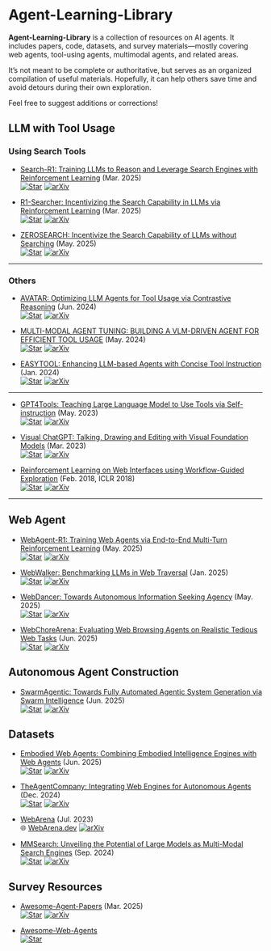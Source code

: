 # Agent-Learning-Library

**Agent-Learning-Library** is a collection of resources on AI agents.
It includes papers, code, datasets, and survey materials—mostly covering web agents, tool-using agents, multimodal agents, and related areas.

It’s not meant to be complete or authoritative, but serves as an organized compilation of useful materials.
Hopefully, it can help others save time and avoid detours during their own exploration.

Feel free to suggest additions or corrections!

## LLM with Tool Usage

### Using Search Tools

+ [Search-R1: Training LLMs to Reason and Leverage Search Engines with Reinforcement Learning](https://arxiv.org/pdf/2503.09516) (Mar. 2025)  
  [![Star](https://img.shields.io/github/stars/PeterGriffinJin/Search-R1.svg?style=social)](https://github.com/PeterGriffinJin/Search-R1) [![arXiv](https://img.shields.io/badge/arXiv-b31b1b.svg)](https://arxiv.org/abs/2503.09516)

+ [R1-Searcher: Incentivizing the Search Capability in LLMs via Reinforcement Learning](https://arxiv.org/pdf/2503.05592) (Mar. 2025)  
  [![Star](https://img.shields.io/github/stars/RUCAIBox/R1-Searcher.svg?style=social)](https://github.com/RUCAIBox/R1-Searcher) [![arXiv](https://img.shields.io/badge/arXiv-b31b1b.svg)](https://arxiv.org/abs/2503.05592)

+ [ZEROSEARCH: Incentivize the Search Capability of LLMs without Searching](https://arxiv.org/pdf/2505.04588) (May. 2025)  
  [![Star](https://img.shields.io/github/stars/Alibaba-NLP/ZeroSearchz.svg?style=social)](https://github.com/Alibaba-NLP/ZeroSearch) [![arXiv](https://img.shields.io/badge/arXiv-b31b1b.svg)](https://arxiv.org/abs/2505.04588)

---

### Others

+ [AVATAR: Optimizing LLM Agents for Tool Usage via Contrastive Reasoning](https://arxiv.org/pdf/2406.11200) (Jun. 2024)  
  [![Star](https://img.shields.io/github/stars/zou-group/avatar.svg?style=social)](https://github.com/zou-group/avatar) [![arXiv](https://img.shields.io/badge/arXiv-b31b1b.svg)](https://arxiv.org/abs/2406.11200)

+ [MULTI-MODAL AGENT TUNING: BUILDING A VLM-DRIVEN AGENT FOR EFFICIENT TOOL USAGE](https://arxiv.org/pdf/2412.15606) (May. 2024)  
  [![Star](https://img.shields.io/github/stars/mat-agent/MAT-Agent.svg?style=social)](https://github.com/mat-agent/MAT-Agent) [![arXiv](https://img.shields.io/badge/arXiv-b31b1b.svg)](https://arxiv.org/abs/2412.15606)

+ [EASYTOOL: Enhancing LLM-based Agents with Concise Tool Instruction](https://arxiv.org/pdf/2401.06201) (Jan. 2024)  
  [![Star](https://img.shields.io/github/stars/microsoft/JARVIS.svg?style=social)](https://github.com/microsoft/JARVIS/tree/main/easytool) [![arXiv](https://img.shields.io/badge/arXiv-b31b1b.svg)](https://arxiv.org/abs/2401.06201)

---

+ [GPT4Tools: Teaching Large Language Model to Use Tools via Self-instruction](https://arxiv.org/pdf/2305.18752) (May. 2023)  
  [![Star](https://img.shields.io/github/stars/AILab-CVC/GPT4Tools.svg?style=social)](https://github.com/AILab-CVC/GPT4Tools) [![arXiv](https://img.shields.io/badge/arXiv-b31b1b.svg)](https://arxiv.org/abs/2305.18752)

+ [Visual ChatGPT: Talking, Drawing and Editing with Visual Foundation Models](https://arxiv.org/pdf/2303.04671) (Mar. 2023)  
  [![Star](https://img.shields.io/github/stars/chenfei-wu/TaskMatrix.svg?style=social)](https://github.com/chenfei-wu/TaskMatrix) [![arXiv](https://img.shields.io/badge/arXiv-b31b1b.svg)](https://arxiv.org/abs/2303.04671)

+ [Reinforcement Learning on Web Interfaces using Workflow-Guided Exploration](https://arxiv.org/abs/1802.08802) (Feb. 2018, ICLR 2018)  
  [![Star](https://img.shields.io/github/stars/stanfordnlp/wge.svg?style=social)](https://github.com/stanfordnlp/wge) [![arXiv](https://img.shields.io/badge/arXiv-b31b1b.svg)](https://arxiv.org/abs/1802.08802)

---

## Web Agent


+ [WebAgent-R1: Training Web Agents via End-to-End Multi-Turn Reinforcement Learning](https://arxiv.org/pdf/2505.16421) (May. 2025)  
  [![Star](https://img.shields.io/github/stars/weizhepei/WebAgent-R1.svg?style=social)](https://github.com/weizhepei/WebAgent-R1) [![arXiv](https://img.shields.io/badge/arXiv-b31b1b.svg)](https://arxiv.org/abs/2505.16421)


+ [WebWalker: Benchmarking LLMs in Web Traversal](https://arxiv.org/pdf/2501.07572) (Jan. 2025)  
  [![Star](https://img.shields.io/github/stars/Alibaba-NLP/WebAgent.svg?style=social)](https://github.com/Alibaba-NLP/WebAgent) [![arXiv](https://img.shields.io/badge/arXiv-b31b1b.svg)](https://arxiv.org/abs/2501.07572)


+ [WebDancer: Towards Autonomous Information Seeking Agency](https://arxiv.org/pdf/2505.22648) (May. 2025)  
  [![Star](https://img.shields.io/github/stars/Alibaba-NLP/WebAgent.svg?style=social)](https://github.com/Alibaba-NLP/WebAgent) [![arXiv](https://img.shields.io/badge/arXiv-b31b1b.svg)](https://arxiv.org/abs/2505.22648)


+ [WebChoreArena: Evaluating Web Browsing Agents on Realistic Tedious Web Tasks](https://arxiv.org/pdf/2506.01952) (Jun. 2025)  
  [![Star](https://img.shields.io/github/stars/WebChoreArena/WebChoreArena.svg?style=social)](https://github.com/WebChoreArena/WebChoreArena) [![arXiv](https://img.shields.io/badge/arXiv-b31b1b.svg)](https://arxiv.org/abs/2506.01952)


## Autonomous Agent Construction

+ [SwarmAgentic: Towards Fully Automated Agentic System Generation via Swarm Intelligence](https://arxiv.org/pdf/2506.15672) (Jun. 2025)  
  [![Star](https://img.shields.io/github/stars/YaoZ720/SwarmAgenticCode.svg?style=social)](https://github.com/YaoZ720/SwarmAgenticCode) [![arXiv](https://img.shields.io/badge/arXiv-b31b1b.svg)](https://arxiv.org/abs/2506.15672)


## Datasets

+ [Embodied Web Agents: Combining Embodied Intelligence Engines with Web Agents](https://arxiv.org/pdf/2506.15677) (Jun. 2025)  
  [![Star](https://img.shields.io/github/stars/Embodied-Web-Agent/Embodied-Web-Agent.svg?style=social)](https://github.com/Embodied-Web-Agent/Embodied-Web-Agent) [![arXiv](https://img.shields.io/badge/arXiv-b31b1b.svg)](https://arxiv.org/abs/2506.15677)

+ [TheAgentCompany: Integrating Web Engines for Autonomous Agents](https://arxiv.org/pdf/2412.14161) (Dec. 2024)  
  [![Star](https://img.shields.io/github/stars/TheAgentCompany/TheAgentCompany.svg?style=social)](https://github.com/TheAgentCompany/TheAgentCompany) [![arXiv](https://img.shields.io/badge/arXiv-b31b1b.svg)](https://arxiv.org/abs/2412.14161)

+ [WebArena](https://arxiv.org/pdf/2307.13854) (Jul. 2023)  
  🌐 [WebArena.dev](https://webarena.dev/) [![arXiv](https://img.shields.io/badge/arXiv-b31b1b.svg)](https://arxiv.org/abs/2307.13854)

+ [MMSearch: Unveiling the Potential of Large Models as Multi-Modal Search Engines](https://arxiv.org/pdf/2409.12959) (Sep. 2024)  
  [![Star](https://img.shields.io/github/stars/CaraJ7/MMSearch.svg?style=social)](https://github.com/CaraJ7/MMSearch) [![arXiv](https://img.shields.io/badge/arXiv-b31b1b.svg)](https://arxiv.org/abs/2409.12959)


## Survey Resources

+ [Awesome-Agent-Papers](https://arxiv.org/pdf/2503.21460) (Mar. 2025)  
  [![Star](https://img.shields.io/github/stars/luo-junyu/Awesome-Agent-Papers.svg?style=social)](https://github.com/luo-junyu/Awesome-Agent-Papers) [![arXiv](https://img.shields.io/badge/arXiv-b31b1b.svg)](https://arxiv.org/abs/2503.21460)

+ [Awesome-Web-Agents](https://github.com/steel-dev/awesome-web-agents)  
  [![Star](https://img.shields.io/github/stars/steel-dev/awesome-web-agents.svg?style=social)](https://github.com/steel-dev/awesome-web-agents)
